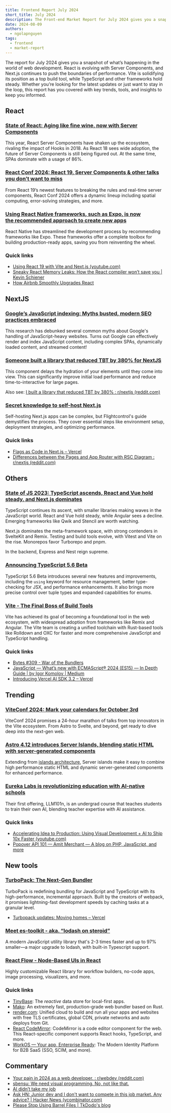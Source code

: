 ```yaml
---
title: Frontend Report July 2024
short_title: July 2024
description: The Front-end Market Report for July 2024 gives you a snapshot of what’s happening in the world of web development. React is evolving with Server Components making waves, and Next.js continues to push the boundaries of performance. Vite is solidifying its position as a top build tool, while TypeScript and other frameworks hold steady. Whether you’re looking for the latest updates or just want to stay in the loop, this report has you covered with key trends, tools, and insights to keep you informed.
date: 2024-08-09
authors:
  - ngolapnguyen
tags:
  - frontend
  - market-report
---
```


The report for July 2024 gives you a snapshot of what’s happening in the world of web development. React is evolving with Server Components, and Next.js continues to push the boundaries of performance. Vite is solidifying its position as a top build tool, while TypeScript and other frameworks hold steady. Whether you’re looking for the latest updates or just want to stay in the loop, this report has you covered with key trends, tools, and insights to keep you informed.

## React

### [State of React: Aging like fine wine, now with Server Components](https://stateofreact.com/en-US)

This year, React Server Components have shaken up the ecosystem, rivaling the impact of Hooks in 2018. As React 18 sees wide adoption, the future of Server Components is still being figured out. At the same time, SPAs dominate with a usage of 86%.

### [React Conf 2024: React 19, Server Components & other talks you don’t want to miss](https://conf.react.dev/talks)

From React 19’s newest features to breaking the rules and real-time server components, React Conf 2024 offers a dynamic lineup including spatial computing, error-solving strategies, and more.

### [Using React Native frameworks, such as Expo, is now the recommended approach to create new apps](https://reactnative.dev/blog/2024/06/25/use-a-framework-to-build-react-native-apps)

React Native has streamlined the development process by recommending frameworks like Expo. These frameworks offer a complete toolbox for building production-ready apps, saving you from reinventing the wheel.

### Quick links

- [Using React 19 with Vite and Next.js (youtube.com)](https://www.youtube.com/watch?v=AdkNcFUsRQQ)
- [Sneaky React Memory Leaks: How the React compiler won’t save you | Kevin Schiener](https://schiener.io/2024-07-07/react-closures-compiler?utm_source=tldrwebdev)
- [How Airbnb Smoothly Upgrades React](https://tracking.tldrnewsletter.com/CL0/https:%2F%2Flinks.tldrnewsletter.com%2FH1PJOD/1/01000190eec8684b-ae23de3c-298b-4e48-baf6-6b87ab368f0e-000000/PGZOjErYrecaY5-P--SCa4c8UNLM_fLs9INsqzrQ_ms=363)

## NextJS

### [Google’s JavaScript indexing: Myths busted, modern SEO practices embraced](https://vercel.com/blog/how-google-handles-javascript-throughout-the-indexing-process)

This research has debunked several common myths about Google's handling of JavaScript-heavy websites. Turns out Google can effectively render and index JavaScript content, including complex SPAs, dynamically loaded content, and streamed content!

### [Someone built a library that reduced TBT by 380% for NextJS](https://github.com/woywro/next-lazy-hydration-on-scroll)

This component delays the hydration of your elements until they come into view. This can significantly improve initial load performance and reduce time-to-interactive for large pages.

Also see: [I built a library that reduced TBT by 380% : r/nextjs (reddit.com)](https://www.reddit.com/r/nextjs/comments/1ejtbp8/i_built_a_library_that_reduced_tbt_by_380/)

### [**Secret knowledge to self-host Next.js**](https://www.flightcontrol.dev/blog/secret-knowledge-to-self-host-nextjs)

Self-hosting Next.js apps can be complex, but Flightcontrol's guide demystifies the process. They cover essential steps like environment setup, deployment strategies, and optimizing performance.

### Quick links

- [Flags as Code in Next.js – Vercel](https://vercel.com/blog/flags-as-code-in-next-js)
- [Differences between the Pages and App Router with RSC Diagram : r/nextjs (reddit.com)](https://www.reddit.com/r/nextjs/comments/1eaefm9/differences_between_the_pages_and_app_router_with/)

## Others

### [State of JS 2023: TypeScript ascends, React and Vue hold steady, and Next.js dominates](https://2023.stateofjs.com/en-US/)

TypeScript continues its ascent, with smaller libraries making waves in the JavaScript world. React and Vue hold steady, while Angular sees a decline. Emerging frameworks like Qwik and Stencil are worth watching.

Next.js dominates the meta-framework space, with strong contenders in SvelteKit and Remix. Testing and build tools evolve, with Vitest and Vite on the rise. Monorepos favor Turborepo and pnpm.

In the backend, Express and Nest reign supreme.

### [Announcing TypeScript 5.6 Beta](https://devblogs.microsoft.com/typescript/announcing-typescript-5-6-beta/)

TypeScript 5.6 Beta introduces several new features and improvements, including the `using` keyword for resource management, better type-checking for JSX, and performance enhancements. It also brings more precise control over tuple types and expanded capabilities for enums.

### [Vite - The Final Boss of Build Tools](https://bytes.dev/archives/310?ck_subscriber_id=2328911063)

Vite has achieved its goal of becoming a foundational tool in the web ecosystem, with widespread adoption from frameworks like Remix and Angular. The Vite team is creating a unified toolchain with Rust-based tools like Rolldown and OXC for faster and more comprehensive JavaScript and TypeScript handling.

### Quick links

- [Bytes #309 - War of the Bundlers](https://bytes.dev/archives/309)
- [JavaScript — What’s new with ECMAScript® 2024 (ES15) — In Depth Guide | by Igor Komolov | Medium](https://medium.com/@yourfuse/javascript-whats-new-with-ecmascript-2024-es15-ef056d2f4bf1)
- [Introducing Vercel AI SDK 3.2 – Vercel](https://vercel.com/blog/introducing-vercel-ai-sdk-3-2)

## Trending

### [ViteConf 2024: Mark your calendars for October 3rd](https://viteconf.org/)

ViteConf 2024 promises a 24-hour marathon of talks from top innovators in the Vite ecosystem. From Astro to Svelte, and beyond, get ready to dive deep into the next-gen web.

### [Astro 4.12 introduces Server Islands, blending static HTML with server-generated components](https://astro.build/blog/astro-4120/)

Extending from [islands architecture](https://astro.build/blog/introducing-astro/), Server islands make it easy to combine high performance static HTML and dynamic server-generated components for enhanced performance.

### [Eureka Labs is revolutionizing education with AI-native schools](https://eurekalabs.ai/)

Their first offering, LLM101n, is an undergrad course that teaches students to train their own AI, blending teacher expertise with AI assistance.

### Quick links

- [Accelerating Idea to Production: Using Visual Development + AI to Ship 10x Faster (youtube.com)](https://www.youtube.com/watch?v=SMlTRGbYadI)
- [Popover API 101 — Amit Merchant — A blog on PHP, JavaScript, and more](https://www.amitmerchant.com/popover-api-101/)

## New tools

### [TurboPack: The Next-Gen Bundler](https://turbo.build/pack/docs)

TurboPack is redefining bundling for JavaScript and TypeScript with its high-performance, incremental approach. Built by the creators of webpack, it promises lightning-fast development speeds by caching tasks at a granular level.

- [Turbopack updates: Moving homes – Vercel](https://vercel.com/blog/turbopack-moving-homes)

### [Meet es-toolkit - aka. “lodash on steroid”](https://github.com/toss/es-toolkit)

A modern JavaScript utility library that's 2-3 times faster and up to 97% smaller—a major upgrade to lodash, with built-in Typescript support.

### [React Flow - Node-Based UIs in React](https://reactflow.dev/)

Highly customizable React library for workflow builders, no-code apps, image processing, visualizers, and more.

### Quick links

- [TinyBase](https://tinybase.org/): The *reactive* data store for local-first apps.
- [Mako](https://makojs.dev/blog/mako-open-sourced): An extremely fast, production-grade web bundler based on Rust.
- [render.com](https://render.com/?utm_source=coopeprpress&utm_medium=cooperpress): Unified cloud to build and run all your apps and websites with free TLS certificates, global CDN, private networks and auto deploys from Git.
- [React CodeMirror](https://uiwjs.github.io/react-codemirror/): CodeMirror is a code editor component for the web. This React-specific component supports React hooks, TypeScript, and more.
- [WorkOS — Your app, Enterprise Ready](https://workos.com/?utm_source=cpjava&utm_medium=newsletter&utm_campaign=q22024): The Modern Identity Platform for B2B SaaS (SSO, SCIM, and more).

## Commentary

- [Your pain in 2024 as a web developer. : r/webdev (reddit.com)](https://www.reddit.com/r/webdev/comments/1dzw7l7/your_pain_in_2024_as_a_web_developer/?utm_source=tldrwebdev)
- [sbensu: We need visual programming. No, not like that.](https://blog.sbensu.com/posts/demand-for-visual-programming/?utm_source=tldrwebdev)
- [AI didn’t take my job](https://dava.ai/n/hank/ai-didnt-take-my-job)
- [Ask HN: Junior dev and I don't want to compete in this job market. Any advice? | Hacker News (ycombinator.com)](https://news.ycombinator.com/item?id=41125070&utm_source=tldrwebdev)
- [Please Stop Using Barrel Files | TkDodo's blog](https://tkdodo.eu/blog/please-stop-using-barrel-files)

